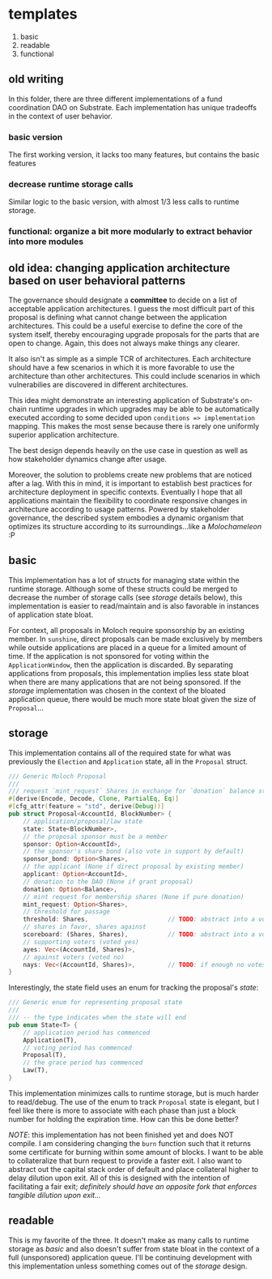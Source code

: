 # templates

1. basic
2. readable
3. functional

## old writing

In this folder, there are three different implementations of a fund coordination DAO on Substrate. Each implementation has unique tradeoffs in the context of user behavior. 

### basic version

The first working version, it lacks too many features, but contains the basic features

### decrease runtime storage calls

Similar logic to the basic version, with almost 1/3 less calls to runtime storage. 

### functional: organize a bit more modularly to extract behavior into more modules

## old idea: changing application architecture based on user behavioral patterns

The governance should designate a **committee** to decide on a list of acceptable application architectures. I guess the most difficult part of this proposal is defining what cannot change between the application architectures. This could be a useful exercise to define the core of the system itself, thereby encouraging upgrade proposals for the parts that are open to change. Again, this does not always make things any clearer.

It also isn't as simple as a simple TCR of architectures. Each architecture should have a few scenarios in which it is more favorable to use the architecture than other architectures. This could include scenarios in which vulnerabilies are discovered in different architectures.

This idea might demonstrate an interesting application of Substrate's on-chain runtime upgrades in which upgrades may be able to be automatically executed according to some decided upon `conditions => implementation` mapping. This makes the most sense because there is rarely one uniformly superior application architecture. 

The best design depends heavily on the use case in question as well as how stakeholder dynamics change after usage. 

Moreover, the solution to problems create new problems that are noticed after a lag. With this in mind, it is important to establish best practices for architecture deployment in specific contexts. Eventually I hope that all applications maintain the flexibility to coordinate responsive changes in architecture according to usage patterns. Powered by stakeholder governance, the described system embodies a dynamic organism that optimizes its structure according to its surroundings...like a *Molochameleon* :P

## basic <a href="./basic"></a>

This implementation has a lot of structs for managing state within the runtime storage. Although some of these structs could be merged to decrease the number of storage calls (see *storage* details below), this implementation is easier to read/maintain and is also favorable in instances of application state bloat.

For context, all proposals in Moloch require sponsorship by an existing member. In `sunshine`, direct proposals can be made exclusively by members while outside applications are placed in a queue for a limited amount of time. If the application is not sponsored for voting within the `ApplicationWindow`, then the application is discarded. By separating applications from proposals, this implementation implies less state bloat when there are many applications that are not being sponsored. If the *storage* implementation was chosen in the context of the bloated application queue, there would be much more state bloat given the size of `Proposal`...

## storage <a href="./storage"></a>

This implementation contains all of the required state for what was previously the `Election` and `Application` state, all in the `Proposal` struct.

```rust
/// Generic Moloch Proposal
///
/// request `mint_request` Shares in exchange for `donation` balance staked
#[derive(Encode, Decode, Clone, PartialEq, Eq)]
#[cfg_attr(feature = "std", derive(Debug))]
pub struct Proposal<AccountId, BlockNumber> {
    // application/proposal/law state
    state: State<BlockNumber>,
    // the proposal sponsor must be a member
    sponsor: Option<AccountId>,
    // the sponsor's share bond (also vote in support by default)
    sponsor_bond: Option<Shares>,
    // the applicant (None if direct proposal by existing member)
    applicant: Option<AccountId>,
    // donation to the DAO (None if grant proposal)
    donation: Option<Balance>,
    // mint request for membership shares (None if pure donation)
    mint_request: Option<Shares>,
    // threshold for passage
    threshold: Shares,                      // TODO: abstract into a voting module
    // shares in favor, shares against
    scoreboard: (Shares, Shares),           // TODO: abstract into a voting module
    // supporting voters (voted yes)
    ayes: Vec<(AccountId, Shares)>,
    // against voters (voted no)
    nays: Vec<(AccountId, Shares)>,         // TODO: if enough no votes, then bond slashed `=>` otherwise returned
}
```

Interestingly, the state field uses an enum for tracking the proposal's *state*:

```rust
/// Generic enum for representing proposal state
///
/// -- the type indicates when the state will end
pub enum State<T> {
    // application period has commenced
    Application(T),
    // voting period has commenced
    Proposal(T),
    // the grace period has commenced
    Law(T),
}
```

This implementation minimizes calls to runtime storage, but is much harder to read/debug. The use of the enum to track `Proposal` state is elegant, but I feel like there is more to associate with each phase than just a block number for holding the expiration time. How can this be done better?

*NOTE*: this implementation has not been finished yet and does NOT compile. I am considering changing the `burn` function such that it returns some certificate for burning within some amount of blocks. I want to be able to collateralize that burn request to provide a faster exit. I also want to abstract out the capital stack order of default and place collateral higher to delay dilution upon exit. All of this is designed with the intention of facilitating a fair exit; *definitely should have an opposite fork that enforces tangible dilution upon exit...*

## readable <a href="./readable"></a>

This is my favorite of the three. It doesn't make as many calls to runtime storage as *basic* and also doesn't suffer from state bloat in the context of a full (unsponsored) application queue. I'll be continuing development with this implementation unless something comes out of the *storage* design.

<!-- ## Loosely Coupled Modules (in progress)

* how to use multiple files in Rust in general
* how to build multiple interacting modules

## DAOception (in progress)

* how to use `EnsureOrigin` to implement *DAOs in DAOs*

## Instancing DAOs (in progress)

* running multiple variations of DAOs at the same time
* subDAOs for delegation and other common organizational patterns (besides pure hierarchy) -->
